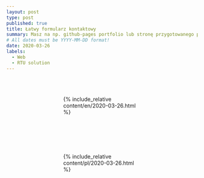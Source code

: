 ```yaml
---
layout: post
type: post
published: true
title: Łatwy formularz kontaktowy
summary: Masz na np. github-pages portfolio lub stronę przygotowanego przez siebie rozwiązania i chcesz szybko rozszerzyć je o formularz do wysyłania wiadomości, nie używając przy tym PHP? To rozwiązanie może Cię zainteresować!
# All dates must be YYYY-MM-DD format!
date: 2020-03-26
labels:
  - Web
  - RTU solution
---
```


<div class="ui top attached tabular menu">
  <span class="iconify icon-30" data-icon="pixelarticons:code" style="color: white; margin: auto 15px;"></span>

<a class="item active" data-tab="first"><span class="iconify icon-20" data-icon="twemoji:flag-england"></span></a>
<a class="item" data-tab="second"><span class="iconify icon-20" data-icon="emojione-v1:flag-for-poland"></span></a>

</div>

<!--
****************************************
ENGLISH TAB
****************************************
-->
<div class="ui bottom attached tab segment active mb-5" data-tab="first" style="padding: 50px 150px;">
     {% include_relative content/en/2020-03-26.html %}
</div>

<!--
****************************************
POLISH TAB
****************************************
-->
<div class="ui bottom attached tab segment mb-5" data-tab="second" style="padding: 50px 150px;">
     {% include_relative content/pl/2020-03-26.html %}
</div>
